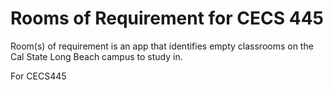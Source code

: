 # Rooms of Requirement for CECS 445

Room(s) of requirement is an app that identifies empty classrooms on the Cal State Long Beach campus to study in.

For CECS445
